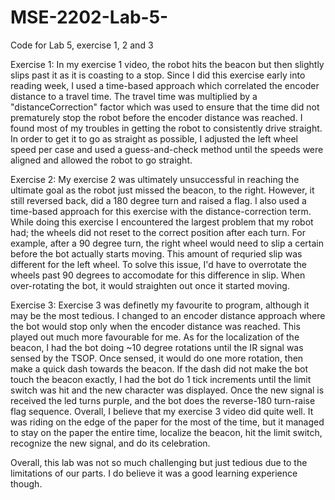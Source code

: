 # MSE-2202-Lab-5-
Code for Lab 5, exercise 1, 2 and 3

Exercise 1:
In my exercise 1 video, the robot hits the beacon but then slightly slips past it as it is coasting to a stop. Since I did this exercise early into reading week, I used a time-based approach which correlated the encoder distance to a travel time. The travel time was multiplied by a "distanceCorrection" factor which was used to ensure that the time did not prematurely stop the robot before the encoder distance was reached. I found most of my troubles in getting the robot to consistently drive straight. In order to get it to go as straight as possible, I adjusted the left wheel speed per case and used a guess-and-check method until the speeds were aligned and allowed the robot to go straight. 

Exercise 2:
My exercise 2 was ultimately unsuccessful in reaching the ultimate goal as the robot just missed the beacon, to the right. However, it still reversed back, did a 180 degree turn and raised a flag. I also used a time-based approach for this exercise with the distance-correction term. While doing this exercise I encountered the largest problem that my robot had; the wheels did not reset to the correct position after each turn. For example, after a 90 degree turn, the right wheel would need to slip a certain before the bot actually starts moving. This amount of requried slip was different for the left wheel. To solve this issue, I'd have to overrotate the wheels past 90 degrees to accomodate for this difference in slip. When over-rotating the bot, it would straighten out once it started moving.

Exercise 3:
Exercise 3 was definetly my favourite to program, although it may be the most tedious. I changed to an encoder distance approach where the bot would stop only when the encoder distance was reached. This played out much more favourable for me. As for the localization of the beacon, I had the bot doing ~10 degree rotations until the IR signal was sensed by the TSOP. Once sensed, it would do one more rotation, then make a quick dash towards the beacon. If the dash did not make the bot touch the beacon exactly, I had the bot do 1 tick increments until the limit switch was hit and the new character was displayed. Once the new signal is received the led turns purple, and the bot does the reverse-180 turn-raise flag sequence. Overall, I believe that my exercise 3 video did quite well. It was riding on the edge of the paper for the most of the time, but it managed to stay on the paper the entire time, localize the beacon, hit the limit switch, recognize the new signal, and do its celebration.

Overall, this lab was not so much challenging but just tedious due to the limitations of our parts. I do believe it was a good learning experience though.
